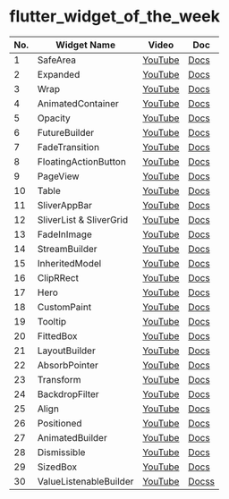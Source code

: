 # flutter_widget_of_the_week

<!-- VSCodeの拡張機能で整形 Option + Shift + F -->
| No. | Widget Name             | Video                                                  | Doc                                                                               |
| --- | ----------------------- | ------------------------------------------------------ | --------------------------------------------------------------------------------- |
| 1   | SafeArea                | [YouTube](https://www.youtube.com/watch?v=lkF0TQJO0bA) | [Docs](https://api.flutter.dev/flutter/widgets/SafeArea-class.html)               |
| 2   | Expanded                | [YouTube](https://www.youtube.com/watch?v=_rnZaagadyo) | [Docs](https://api.flutter.dev/flutter/widgets/Expanded-class.html)               |
| 3   | Wrap                    | [YouTube](https://www.youtube.com/watch?v=z5iw2SeFx2M) | [Docs](https://api.flutter.dev/flutter/widgets/Wrap-class.html)                   |
| 4   | AnimatedContainer       | [YouTube](https://www.youtube.com/watch?v=yI-8QHpGIP4) | [Docs](https://api.flutter.dev/flutter/widgets/AnimatedContainer-class.html)      |
| 5   | Opacity                 | [YouTube](https://www.youtube.com/watch?v=9hltevOHQBw) | [Docs](https://api.flutter.dev/flutter/widgets/Opacity-class.html)                |
| 6   | FutureBuilder           | [YouTube](https://www.youtube.com/watch?v=ek8ZPdWj4Qo) | [Docs](https://api.flutter.dev/flutter/widgets/FutureBuilder-class.html)          |
| 7   | FadeTransition          | [YouTube](https://www.youtube.com/watch?v=rLwWVbv3xDQ) | [Docs](https://api.flutter.dev/flutter/widgets/FadeTransition-class.html)         |
| 8   | FloatingActionButton    | [YouTube](https://www.youtube.com/watch?v=2uaoEDOgk_I) | [Docs](https://api.flutter.dev/flutter/material/FloatingActionButton-class.html)  |
| 9   | PageView                | [YouTube](https://www.youtube.com/watch?v=J1gE9xvph-A) | [Docs](https://api.flutter.dev/flutter/widgets/PageView-class.html)               |
| 10  | Table                   | [YouTube](https://www.youtube.com/watch?v=_lbE0wsVZSw) | [Docs](https://api.flutter.dev/flutter/widgets/Table-class.html)                  |
| 11  | SliverAppBar            | [YouTube](https://www.youtube.com/watch?v=R9C5KMJKluE) | [Docs](https://api.flutter.dev/flutter/material/SliverAppBar-class.html)          |
| 12  | SliverList & SliverGrid | [YouTube](https://www.youtube.com/watch?v=ORiTTaVY6mM) | [Docs](https://api.flutter.dev/flutter/widgets/SliverList-class.html)             |
| 13  | FadeInImage             | [YouTube](https://www.youtube.com/watch?v=pK738Pg9cxc) | [Docs](https://api.flutter.dev/flutter/widgets/FadeInImage-class.html)            |
| 14  | StreamBuilder           | [YouTube](https://www.youtube.com/watch?v=MkKEWHfy99Y) | [Docs](https://api.flutter.dev/flutter/widgets/StreamBuilder-class.html)          |
| 15  | InheritedModel          | [YouTube](https://www.youtube.com/watch?v=ml5uefGgkaA) | [Docs](https://api.flutter.dev/flutter/widgets/InheritedModel-class.html)         |
| 16  | ClipRRect               | [YouTube](https://www.youtube.com/watch?v=eI43jkQkrvs) | [Docs](https://api.flutter.dev/flutter/widgets/ClipRRect-class.html)              |
| 17  | Hero                    | [YouTube](https://www.youtube.com/watch?v=Be9UH1kXFDw) | [Docs](https://api.flutter.dev/flutter/widgets/Hero-class.html)                   |
| 18  | CustomPaint             | [YouTube](https://www.youtube.com/watch?v=kp14Y4uHpHs) | [Docs](https://api.flutter.dev/flutter/widgets/CustomPaint-class.html)            |
| 19  | Tooltip                 | [YouTube](https://www.youtube.com/watch?v=EeEfD5fI-5Q) | [Docs](https://api.flutter.dev/flutter/material/Tooltip-class.html)               |
| 20  | FittedBox               | [YouTube](https://www.youtube.com/watch?v=T4Uehk3_wlY) | [Docs](https://api.flutter.dev/flutter/widgets/FittedBox-class.html)              |
| 21  | LayoutBuilder           | [YouTube](https://www.youtube.com/watch?v=IYDVcriKjsw) | [Docs](https://api.flutter.dev/flutter/widgets/LayoutBuilder-class.html)          |
| 22  | AbsorbPointer           | [YouTube](https://www.youtube.com/watch?v=65HoWqBboI8) | [Docs](https://api.flutter.dev/flutter/widgets/AbsorbPointer-class.html)          |
| 23  | Transform               | [YouTube](https://www.youtube.com/watch?v=9z_YNlRlWfA) | [Docs](https://api.flutter.dev/flutter/widgets/Transform-class.html)              |
| 24  | BackdropFilter          | [YouTube](https://www.youtube.com/watch?v=dYRs7Q1vfYI) | [Docs](https://api.flutter.dev/flutter/widgets/BackdropFilter-class.html)         |
| 25  | Align                   | [YouTube](https://www.youtube.com/watch?v=g2E7yl3MwMk) | [Docs](https://api.flutter.dev/flutter/widgets/Align-class.html)                  |
| 26  | Positioned              | [YouTube](https://www.youtube.com/watch?v=EgtPleVwxBQ) | [Docs](https://api.flutter.dev/flutter/widgets/Positioned-class.html)             |
| 27  | AnimatedBuilder         | [YouTube](https://www.youtube.com/watch?v=N-RiyZlv8v8) | [Docs](https://api.flutter.dev/flutter/widgets/AnimatedBuilder-class.html)        |
| 28  | Dismissible             | [YouTube](https://www.youtube.com/watch?v=iEMgjrfuc58) | [Docs](https://api.flutter.dev/flutter/widgets/Dismissible-class.html)            |
| 29  | SizedBox                | [YouTube](https://www.youtube.com/watch?v=EHPu_DzRfqA) | [Docs](https://api.flutter.dev/flutter/widgets/SizedBox-class.html)               |
| 30  | ValueListenableBuilder  | [YouTube](https://www.youtube.com/watch?v=s-ZG-jS5QHQ) | [Docss](https://api.flutter.dev/flutter/widgets/ValueListenableBuilder-class.html) |

<!-- | AAA | AAA         | YouTube                                                | Docs                                                                | -->